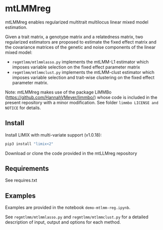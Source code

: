 # mtLMMreg

mtLMMreg enables regularized multitrait multilocus linear mixed model estimation.

Given a trait matrix, a genotype matrix and a relatedness matrix, two regularized estimators are proposed to estimate the fixed effect matrix and the covariance matrices of the genetic and noise components of the linear mixed model:
 - `regmtlmm/mtlmmlasso.py` implements the mtLMM-L1 estimator which imposes variable selection on the fixed effect parameter matrix
 - `regmtlmm/mtlmmclust.py` implements the mtLMM-clust estimator which imposes variable selection and trait-wise clustering on the fixed effect parameter matrix.

Note: mtLMMreg makes use of the package LiMMBo  (https://github.com/HannahVMeyer/limmbo/) whose code is included in the present repository with a minor modification. See folder `limmbo LICENSE and NOTICE` for details. 


## Install 

Install LIMIX with multi-variate support (v1.0.18):
```bash
pip3 install "limix<2"
```

Download or clone the code provided in the mtLLMreg repository


## Requirements

See requires.txt


## Examples

Examples are provided in the notebook `demo-mtlmm-reg.ipynb`.

See `regmtlmm/mtlmmlasso.py` and `regmtlmm/mtlmmclust.py` for a detailed description of input, output and options for each method.
